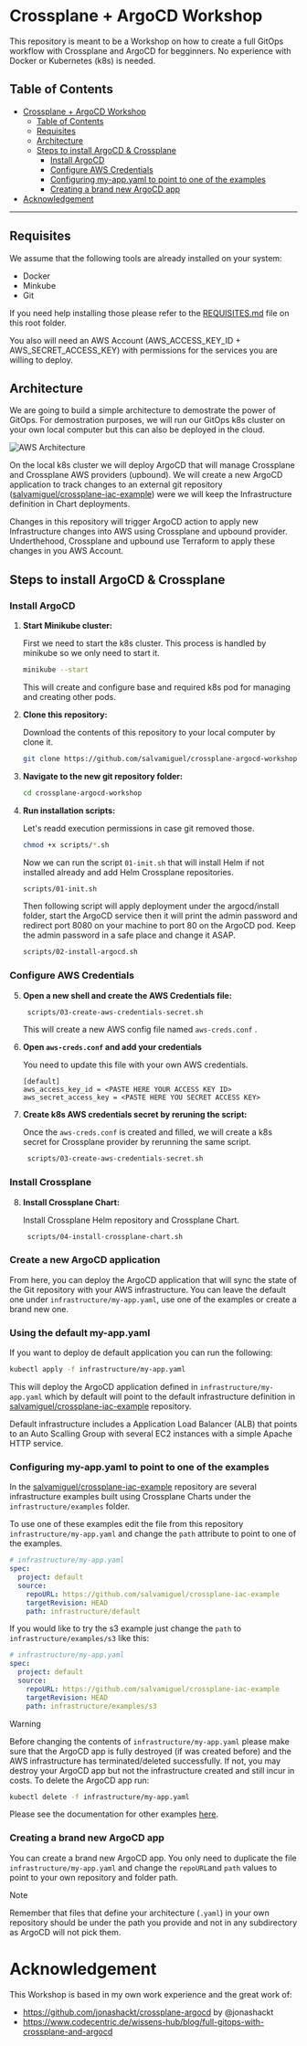 # Crossplane + ArgoCD Workshop
This repository is meant to be a Workshop on how to create a full GitOps workflow with Crossplane and ArgoCD for begginners. No experience with Docker or Kubernetes (k8s) is needed. 

## Table of Contents
- [Crossplane + ArgoCD Workshop](#crossplane--argocd-workshop)
  - [Table of Contents](#table-of-contents)
  - [Requisites](#requisites)
  - [Architecture](#architecture)
  - [Steps to install ArgoCD \& Crossplane](#steps-to-install-argocd--crossplane)
    - [Install ArgoCD](#install-argocd)
    - [Configure AWS Credentials](#configure-aws-credentials)
    - [Configuring my-app.yaml to point to one of the examples](#configuring-my-appyaml-to-point-to-one-of-the-examples)
    - [Creating a brand new ArgoCD app](#creating-a-brand-new-argocd-app)
- [Acknowledgement](#acknowledgement)

---

## Requisites
We assume that the following tools are already installed on your system:
- Docker
- Minkube
- Git
  
If you need help installing those please refer to the [REQUISITES.md](REQUISITES.md) file on this root folder.

You also will need an AWS Account (AWS_ACCESS_KEY_ID + AWS_SECRET_ACCESS_KEY) with permissions for the services you are willing to deploy. 


## Architecture
We are going to build a simple architecture to demostrate the power of GitOps. For demostration purposes, we will run our GitOps k8s cluster on your own local computer but this can also be deployed in the cloud.

![AWS Architecture](infrastructure/aws-arquitecture.png)

On the local k8s cluster we will deploy ArgoCD that will manage Crossplane and Crossplane AWS providers (upbound). We will create a new ArgoCD application to track changes to an external git repository ([salvamiguel/crossplane-iac-example](https://github.com/salvamiguel/crossplane-iac-example)) were we will keep the Infrastructure definition in Chart deployments.

Changes in this repository will trigger ArgoCD action to apply new Infrastructure changes into AWS using Crossplane and upbound provider. Underthehood, Crossplane and upbound use Terraform to apply these changes in you AWS Account. 

## Steps to install ArgoCD & Crossplane
### Install ArgoCD
1. **Start Minikube cluster:**

    First we need to start the k8s cluster. This process is handled by minikube so we only need to start it.
   ```bash
   minikube --start
   ```
    This will create and configure base and required k8s pod for managing and creating other pods. 

2. **Clone this repository:**
   
    Download the contents of this repository to your local computer by clone it.
    ```bash
    git clone https://github.com/salvamiguel/crossplane-argocd-workshop
    ````
3. **Navigate to the new git repository folder:**
   ```bash
   cd crossplane-argocd-workshop
   ```
4. **Run installation scripts:**
    
    Let's readd execution permissions in case git removed those.
    ```bash
    chmod +x scripts/*.sh
    ```
    Now we can run the script ``01-init.sh`` that will install Helm if not installed already and add Helm Crossplane repositories.
    ```bash
    scripts/01-init.sh
    ```
    Then following script will apply deployment under the argocd/install folder, start the ArgoCD service then it will print the admin password and redirect port 8080 on your machine to port 80 on the ArgoCD pod. Keep the admin password in a safe place and change it ASAP.
    ```bash
    scripts/02-install-argocd.sh
    ```
### Configure AWS Credentials
5. **Open a new shell and create the AWS Credentials file:**

   ```bash
    scripts/03-create-aws-credentials-secret.sh
    ```
    This will create a new AWS config file named ``aws-creds.conf`` .
6. **Open `aws-creds.conf` and add your credentials**

    You need to update this file with your own AWS credentials.
    ```config
    [default]
    aws_access_key_id = <PASTE HERE YOUR ACCESS KEY ID>
    aws_secret_access_key = <PASTE HERE YOU SECRET ACCESS KEY>
    ```
7. **Create k8s AWS credentials secret by reruning the script:**
    
    Once the ``aws-creds.conf`` is created and filled, we will create a k8s secret for Crossplane provider by rerunning the same script.
   ```bash
    scripts/03-create-aws-credentials-secret.sh
    ```
### Install Crossplane
8. **Install Crossplane Chart:**
    
    Install Crossplane Helm repository and Crossplane Chart.
   ```bash
    scripts/04-install-crossplane-chart.sh 
    ```
### Create a new ArgoCD application

From here, you can deploy the ArgoCD application that will sync the state of the Git repository with your AWS infrastructure. You can leave the default one under `infrastructure/my-app.yaml`, use one of the examples or create a brand new one.

### Using the default my-app.yaml
If you want to deploy de default application you can run the following:
```bash
kubectl apply -f infrastructure/my-app.yaml
```
This will deploy the ArgoCD application defined in ``infrastructure/my-app.yaml`` which by default will point to the default infrastructure definition in [salvamiguel/crossplane-iac-example](https://github.com/salvamiguel/crossplane-iac-example) repository.

Default infrastructure includes a Application Load Balancer (ALB) that points to an Auto Scalling Group with several EC2 instances with a simple Apache HTTP service.
### Configuring my-app.yaml to point to one of the examples
In the [salvamiguel/crossplane-iac-example](https://github.com/salvamiguel/crossplane-iac-example) repository are several infrastructure examples built using Crossplane Charts under the ``infrastructure/examples`` folder. 

To use one of these examples edit the file from this repository ``infrastructure/my-app.yaml`` and change the ``path`` attribute to point to one of the examples.

```yaml
# infrastructure/my-app.yaml
spec:
  project: default
  source:
    repoURL: https://github.com/salvamiguel/crossplane-iac-example
    targetRevision: HEAD
    path: infrastructure/default
```

If you would like to try the s3 example just change the ``path`` to ``infrastructure/examples/s3`` like this:

```yaml
# infrastructure/my-app.yaml
spec:
  project: default
  source:
    repoURL: https://github.com/salvamiguel/crossplane-iac-example
    targetRevision: HEAD
    path: infrastructure/examples/s3
```

> [!WARNING] 
> Before changing the contents of ``infrastructure/my-app.yaml`` please make sure that the ArgoCD app is fully destroyed (if was created before) and the AWS infrastructure has terminated/deleted successfully. If not, you may destroy your ArgoCD app but not the infrastructure created and still incur in costs.
> To delete the ArgoCD app run: 
> ```bash
> kubectl delete -f infrastructure/my-app.yaml
> ```

Please see the documentation for other examples [here](https://github.com/salvamiguel/crossplane-iac-example/blob/main/README.md).

### Creating a brand new ArgoCD app

You can create a brand new ArgoCD app. You only need to duplicate the file ``infrastructure/my-app.yaml`` and change the ``repoURL``and ``path`` values to point to your own repository and folder path. 

> [!NOTE]
> Remember that files that define your architecture (``.yaml``) in your own repository should be under the path you provide and not in any subdirectory as ArgoCD will not pick them.


# Acknowledgement
This Workshop is based in my own work experience and the great work of:
- https://github.com/jonashackt/crossplane-argocd by @jonashackt
- https://www.codecentric.de/wissens-hub/blog/full-gitops-with-crossplane-and-argocd



